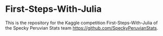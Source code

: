 # First-Steps-With-Julia

This is the repository for the Kaggle competition First-Steps-With-Julia of the
Specky Peruvian Stats team <https://github.com/SpeckyPeruvianStats>.

